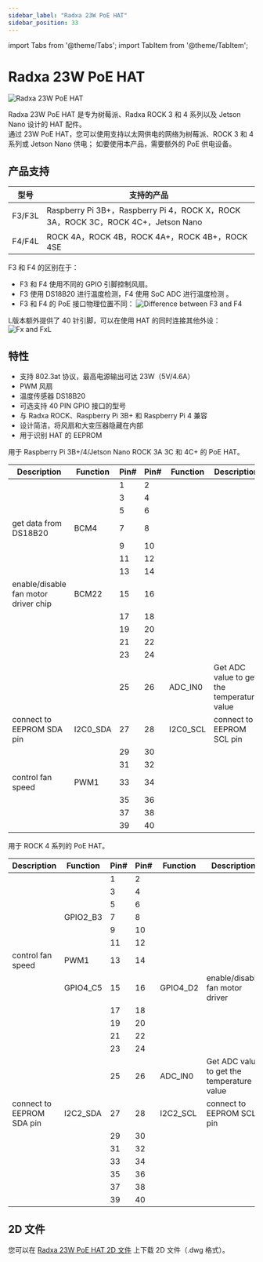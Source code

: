 ```yaml
---
sidebar_label: "Radxa 23W PoE HAT"
sidebar_position: 33
---
```


import Tabs from '@theme/Tabs';
import TabItem from '@theme/TabItem';

# Radxa 23W PoE HAT

![Radxa 23W PoE HAT](/img/accessories/poe-hat/23w-poe.webp)

Radxa 23W PoE HAT 是专为树莓派、Radxa ROCK 3 和 4 系列以及 Jetson Nano 设计的 HAT 配件。  
通过 23W PoE HAT，您可以使用支持以太网供电的网络为树莓派、ROCK 3 和 4 系列或 Jetson Nano 供电；
如要使用本产品，需要额外的 PoE 供电设备。

<Tabs queryString="section">
<TabItem value="specs" label="硬件介绍">

## 产品支持

|  型号  | 支持的产品                                                                        |
| :----: | --------------------------------------------------------------------------------- |
| F3/F3L | Raspberry Pi 3B+，Raspberry Pi 4，ROCK X，ROCK 3A，ROCK 3C，ROCK 4C+，Jetson Nano |
| F4/F4L | ROCK 4A，ROCK 4B，ROCK 4A+，ROCK 4B+，ROCK 4SE                                    |

F3 和 F4 的区别在于：

- F3 和 F4 使用不同的 GPIO 引脚控制风扇。
- F3 使用 DS18B20 进行温度检测，F4 使用 SoC ADC 进行温度检测 。
- F3 和 F4 的 PoE 接口物理位置不同：
  ![Difference between F3 and F4](/img/accessories/poe-hat/23w-poe-f3f4.webp)

L版本额外提供了 40 针引脚，可以在使用 HAT 的同时连接其他外设：  
![Fx and FxL](/img/accessories/poe-hat/23w-poe-l.webp)

## 特性

- 支持 802.3at 协议，最高电源输出可达 23W（5V/4.6A）
- PWM 风扇
- 温度传感器 DS18B20
- 可选支持 40 PIN GPIO 接口的型号
- 与 Radxa ROCK、Raspberry Pi 3B+ 和 Raspberry Pi 4 兼容
- 设计简洁，将风扇和大变压器隐藏在内部
- 用于识别 HAT 的 EEPROM

</TabItem>

<TabItem value="hardware" label="Hareware Information">
<Tabs queryString="model">
<TabItem value="f3" label="F3/F3L Pinout">

用于 Raspberry Pi 3B+/4/Jetson Nano ROCK 3A 3C 和 4C+ 的 PoE HAT。

<div className='gpio_style'>

| Description                          | Function | Pin# | Pin# | Function | Description                                |
| ------------------------------------ | -------- | ---- | ---- | -------- | ------------------------------------------ |
|                                      |          | 1    | 2    |          |                                            |
|                                      |          | 3    | 4    |          |                                            |
|                                      |          | 5    | 6    |          |                                            |
| get data from DS18B20                | BCM4     | 7    | 8    |          |                                            |
|                                      |          | 9    | 10   |          |                                            |
|                                      |          | 11   | 12   |          |                                            |
|                                      |          | 13   | 14   |          |                                            |
| enable/disable fan motor driver chip | BCM22    | 15   | 16   |          |                                            |
|                                      |          | 17   | 18   |          |                                            |
|                                      |          | 19   | 20   |          |                                            |
|                                      |          | 21   | 22   |          |                                            |
|                                      |          | 23   | 24   |          |                                            |
|                                      |          | 25   | 26   | ADC_IN0  | Get ADC value to get the temperature value |
| connect to EEPROM SDA pin            | I2C0_SDA | 27   | 28   | I2C0_SCL | connect to EEPROM SCL pin                  |
|                                      |          | 29   | 30   |          |                                            |
|                                      |          | 31   | 32   |          |                                            |
| control fan speed                    | PWM1     | 33   | 34   |          |                                            |
|                                      |          | 35   | 36   |          |                                            |
|                                      |          | 37   | 38   |          |                                            |
|                                      |          | 39   | 40   |          |                                            |

</div>

</TabItem>

<TabItem value="f4" label="F4/F4L Pinout">

用于 ROCK 4 系列的 PoE HAT。

<div className='gpio_style'>

| Description               | Function | Pin# | Pin# | Function | Description                                |
| ------------------------- | -------- | ---- | ---- | -------- | ------------------------------------------ |
|                           |          | 1    | 2    |          |                                            |
|                           |          | 3    | 4    |          |                                            |
|                           |          | 5    | 6    |          |                                            |
|                           | GPIO2_B3 | 7    | 8    |          |                                            |
|                           |          | 9    | 10   |          |                                            |
|                           |          | 11   | 12   |          |                                            |
| control fan speed         | PWM1     | 13   | 14   |          |                                            |
|                           | GPIO4_C5 | 15   | 16   | GPIO4_D2 | enable/disable fan motor driver            |
|                           |          | 17   | 18   |          |                                            |
|                           |          | 19   | 20   |          |                                            |
|                           |          | 21   | 22   |          |                                            |
|                           |          | 23   | 24   |          |                                            |
|                           |          | 25   | 26   | ADC_IN0  | Get ADC value to get the temperature value |
| connect to EEPROM SDA pin | I2C2_SDA | 27   | 28   | I2C2_SCL | connect to EEPROM SCL pin                  |
|                           |          | 29   | 30   |          |                                            |
|                           |          | 31   | 32   |          |                                            |
|                           |          | 33   | 34   |          |                                            |
|                           |          | 35   | 36   |          |                                            |
|                           |          | 37   | 38   |          |                                            |
|                           |          | 39   | 40   |          |                                            |

</div>

</TabItem>
</Tabs>

## 2D 文件

您可以在 [Radxa 23W PoE HAT 2D 文件](https://dl.radxa.com/accessories/poe-hat/rockpi_poe_hat_V1.2_20190521.dwg) 上下载 2D 文件（.dwg 格式）。

</TabItem>
</Tabs>

